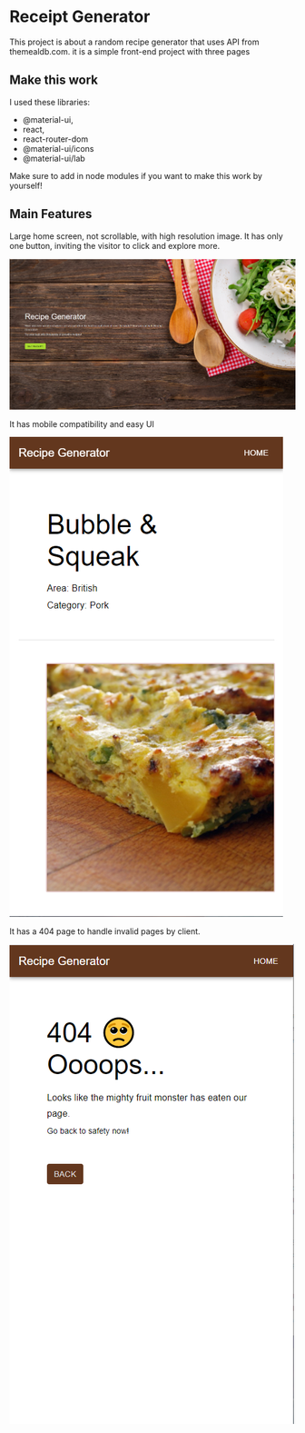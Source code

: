 # Receipt Generator

This project is about a random recipe generator that uses API from themealdb.com.
it is a simple front-end project with three pages

## Make this work
I used these libraries:
- @material-ui, 
- react, 
- react-router-dom 
- @material-ui/icons
- @material-ui/lab


Make sure to add in node modules if you want to make this work by yourself!


## Main Features

Large home screen, not scrollable, with high resolution image.
It has only one button, inviting the visitor to click and explore more.


![Home screen](https://raw.githubusercontent.com/Flecart/food-recipe/master/images/home.png)


It has mobile compatibility and easy UI



![Recipe Page](https://raw.githubusercontent.com/Flecart/food-recipe/master/images/new_recipe.png)



It has a 404 page to handle invalid pages by client.




![404 Page](https://raw.githubusercontent.com/Flecart/food-recipe/master/images/404.png)
